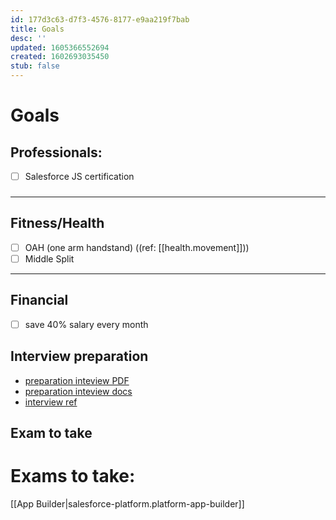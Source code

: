 ```yaml
---
id: 177d3c63-d7f3-4576-8177-e9aa219f7bab
title: Goals
desc: ''
updated: 1605366552694
created: 1602693035450
stub: false
---
```

# Goals

## Professionals:

- [ ] Salesforce JS certification

### 

* * *

## Fitness/Health

- [ ] OAH (one arm handstand) ((ref: [[health.movement]]))
- [ ] Middle Split

* * *

## Financial

- [ ] save 40% salary every month

## Interview preparation

- [preparation inteview PDF](assets/pdfs/YourGuideToInterviewSuccess_Revolent_Oct20.pdf)
- [preparation inteview docs](https://drive.google.com/drive/folders/1sME0MtCQb2Nw6nz4v6zJJEuvjkK_sPzk)
- [interview ref](https://docs.google.com/spreadsheets/d/1ieyZnP5jozQmreKCsmiHyB8T8-Rsvy38Fh0jRS8u4RM/edit#gid=1432441885)

## Exam to take

# Exams to take:

[[App Builder|salesforce-platform.platform-app-builder]]

